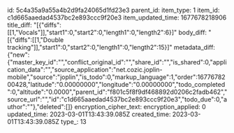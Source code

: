 id: 5c4a35a9a55a4b2d9fa24065d1fd23e3
parent_id: 
item_type: 1
item_id: c1d665aaedad4537bc2e893ccc9f20e3
item_updated_time: 1677678218906
title_diff: "[{\"diffs\":[[1,\"Vocals\"]],\"start1\":0,\"start2\":0,\"length1\":0,\"length2\":6}]"
body_diff: "[{\"diffs\":[[1,\"Double tracking\"]],\"start1\":0,\"start2\":0,\"length1\":0,\"length2\":15}]"
metadata_diff: {"new":{"master_key_id":"","conflict_original_id":"","share_id":"","is_shared":0,"application_data":"","source_application":"net.cozic.joplin-mobile","source":"joplin","is_todo":0,"markup_language":1,"order":1677678200428,"latitude":"0.00000000","longitude":"0.00000000","todo_completed":0,"altitude":"0.0000","parent_id":"f801c5f8f9df468892d0206c2fadb462","source_url":"","id":"c1d665aaedad4537bc2e893ccc9f20e3","todo_due":0,"author":""},"deleted":[]}
encryption_cipher_text: 
encryption_applied: 0
updated_time: 2023-03-01T13:43:39.085Z
created_time: 2023-03-01T13:43:39.085Z
type_: 13